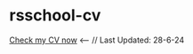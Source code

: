 # rsschool-cv
[Check my CV now](https://longoldx.github.io/rsschool-cv/cv) <--
// Last Updated: 28-6-24